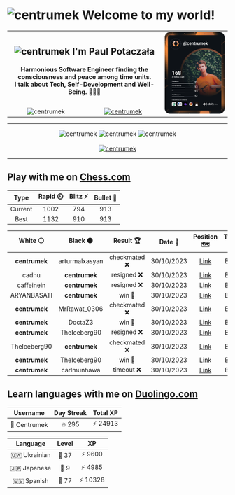 <h1>
  <img
    src="https://emojis.slackmojis.com/emojis/images/1531849430/4246/blob-sunglasses.gif"
    width="30"
    alt="centrumek"
  />
  Welcome to my world!
</h1>

<table>
  <tbody>
    <tr>
      <td align="center" width="70%" colspan="2">
        <h2>
          <img
            src="https://raw.githubusercontent.com/MartinHeinz/MartinHeinz/master/wave.gif"
            width="30px"
            alt="centrumek"
          />
          I'm Paul Potaczała
        </h2>
        <h4>
          Harmonious Software Engineer finding the consciousness and peace among time units.
          <br/>
          I talk about Tech, Self-Development and Well-Being. 🌿🧘🚀
        </h4>
      </td>
      <td width="30%" rowspan="2">
        <a href="https://app.daily.dev/centrumek">
          <img
            src="./devcard.svg"
            alt="centrumek"
          />
        </a>
      </td>
    </tr>
    <tr align="center">
      <td>
        <img
          src="https://komarev.com/ghpvc/?username=centrumek&label=visitors&color=0e75b6&style=flat"
          alt="centrumek"
        >
      </td>
      <td>
        <a href="https://stackoverflow.com/users/14496012/centrumek">
          <img
            src="https://stackoverflow.com/users/flair/14496012.png?theme=dark"
            alt="centrumek"
          >
        </a>
      </td>
    </tr>
  </tbody>
</table>

---
<div align="center">
  <img 
    src="https://github-readme-stats.vercel.app/api?username=centrumek&show_icons=true&count_private=true&theme=dark&hide_border=true&hide=issues,contribs&bg_color=00000000"
    alt="centrumek"
  />
  <img
    src="https://github-readme-stats.vercel.app/api/top-langs/?username=centrumek&layout=compact&hide_border=true&theme=dark&bg_color=00000000&langs_count=6&exclude_repo=air-statistic-app"
    alt="centrumek"
  />
  <img 
    src="https://github-readme-streak-stats.herokuapp.com?user=centrumek&theme=dark&hide_border=true&background=FFFFFF00"
    alt="centrumek"
  />
  <br/>
  <br/>
  <a href="https://www.buymeacoffee.com/centrumek">
    <img
      src="https://cdn.buymeacoffee.com/buttons/v2/default-orange.png"
      height="50"
      width="210"
      alt="centrumek"
    />
  </a>
</div>

---

## Play with me on [Chess.com](https://www.chess.com/member/centrumek)

<div align="center">
<!--START_SECTION:chessStats-->
<!-- Automatically generated with https://github.com/Balastrong/chess-stats-action -->

| Type | Rapid ⏲️ | Blitz ⚡ | Bullet 🔫 |
|:---:|:---:|:---:|:---:|
| Current | 1002 | 794 | 913 |
| Best | 1132 | 910 | 913 |

| White ⚪ | Black ⚫ | Result 🏆 | Date 📅 | Position 🗺️ | Type 🕕 |
|:---:|:---:|:---:|:---:|:---:|:---:|
| **centrumek** | arturmalxasyan | checkmated ❌ | 30/10/2023 | <a href="http://www.ee.unb.ca/cgi-bin/tervo/fen.pl?select=7r/5n1k/7p/P5p1/6P1/5q1K/7P/8 w - -">Link</a> | Blitz |
| cadhu | **centrumek** | resigned ❌ | 30/10/2023 | <a href="http://www.ee.unb.ca/cgi-bin/tervo/fen.pl?select=1k6/2p3R1/p1p5/4p3/8/NKP4Q/PP3P2/8 b - -">Link</a> | Blitz |
| caffeinein | **centrumek** | resigned ❌ | 30/10/2023 | <a href="http://www.ee.unb.ca/cgi-bin/tervo/fen.pl?select=3R4/p4pb1/1k6/1N3P1p/P5p1/1P4P1/2K4P/8 b - -">Link</a> | Blitz |
| ARYANBASATI | **centrumek** | win 🥇 | 30/10/2023 | <a href="http://www.ee.unb.ca/cgi-bin/tervo/fen.pl?select=4kb1r/p3p2p/2prKpp1/4n3/8/1PN3P1/P1n1PPBP/2B4R w k -">Link</a> | Blitz |
| **centrumek** | MrRawat_0306 | checkmated ❌ | 30/10/2023 | <a href="http://www.ee.unb.ca/cgi-bin/tervo/fen.pl?select=r4rk1/1ppQ2p1/4p1Kp/pP2Pp2/P1P2Pq1/8/7P/8 w - -">Link</a> | Blitz |
| **centrumek** | DoctaZ3 | win 🥇 | 30/10/2023 | <a href="http://www.ee.unb.ca/cgi-bin/tervo/fen.pl?select=2r5/6RR/2p5/5p2/1pr2Pk1/6P1/5K1P/8 b - -">Link</a> | Blitz |
| **centrumek** | TheIceberg90 | resigned ❌ | 30/10/2023 | <a href="http://www.ee.unb.ca/cgi-bin/tervo/fen.pl?select=6rr/4p3/p3kp1b/8/1PnR4/2B1P3/P4P1P/2K4q w - -">Link</a> | Blitz |
| TheIceberg90 | **centrumek** | checkmated ❌ | 30/10/2023 | <a href="http://www.ee.unb.ca/cgi-bin/tervo/fen.pl?select=7r/7p/1p1p1p1b/5k2/3N1p2/2PP3P/PP3P2/2K1R1R1 b - -">Link</a> | Blitz |
| **centrumek** | TheIceberg90 | win 🥇 | 30/10/2023 | <a href="http://www.ee.unb.ca/cgi-bin/tervo/fen.pl?select=1Q5k/1R5p/8/7B/3P4/5p1P/6P1/4N1K1 b - -">Link</a> | Blitz |
| **centrumek** | carlmunhawa | timeout ❌ | 30/10/2023 | <a href="http://www.ee.unb.ca/cgi-bin/tervo/fen.pl?select=5k2/4r3/1p2p3/2p1K3/8/8/8/8 w - -">Link</a> | Blitz |

<!--END_SECTION:chessStats-->
</div>

## Learn languages with me on [Duolingo.com](https://www.duolingo.com/profile/Centrumek)

<div align="center">
<!--START_SECTION:duolingoStats-->
<!-- Automatically generated with https://github.com/centrumek/duolingo-readme-stats-->

| Username | Day Streak | Total XP |
|:---:|:---:|:---:|
| 👤 Centrumek | 🔥 295 | ⚡ 24913 |

| Language | Level | XP |
|:---:|:---:|:---:|
| 🇺🇦 Ukrainian | 👑 37 | ⚡ 9600 |
| 🇯🇵 Japanese | 👑 9 | ⚡ 4985 |
| 🇪🇸 Spanish | 👑 77 | ⚡ 10328 |

<!--END_SECTION:duolingoStats-->
</div>
<!--
**centrumek/centrumek** is a ✨ _special_ ✨ repository because its `README.md` (this file) appears on your GitHub profile.

Here are some ideas to get you started:

- 🔭 I’m currently working on ...
- 🌱 I’m currently learning ...
- 👯 I’m looking to collaborate on ...
- 🤔 I’m looking for help with ...
- 💬 Ask me about ...
- 📫 How to reach me: ...
- 😄 Pronouns: ...
- ⚡ Fun fact: ...
-->
